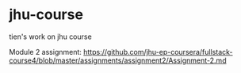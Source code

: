 # jhu-course
tien's work on jhu course

Module 2 assignment:
https://github.com/jhu-ep-coursera/fullstack-course4/blob/master/assignments/assignment2/Assignment-2.md
